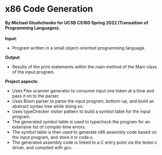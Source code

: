 # x86 Code Generation
#### By Michael Glushchenko for UCSB CS160 Spring 2022 (Transaltion of Programming Languages).

**Input**:
  - Program written in a small object-oriented programming language.

**Output**:
  - Results of the print statements within the main method of the Main class of the input program.

**Project aspects**:
  - Uses Flex scanner generator to consume input one token at a time and pass it on to the parser.
  - Uses Bison parser to parse the input program, bottom-up, and build an abstract syntax tree while doing so.
  - Uses typeChecker visitor pattern to build a symbol table for the input program.
  - The generated symbol table is used to typecheck the program for an extensive list of compile-time errors.
  - The symbol table is then used to generate x86 assembly code based on the input program, and store it in code.s.
  - The generated assembly code is linked to a C entry point via the tester.c driver, and compiled with gcc.
